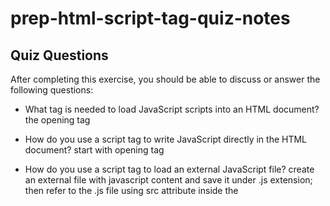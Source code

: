# prep-html-script-tag-quiz-notes

## Quiz Questions

After completing this exercise, you should be able to discuss or answer the following questions:

- What tag is needed to load JavaScript scripts into an HTML document?
the opening <script> and closing </script> tag

- How do you use a script tag to write JavaScript directly in the HTML document?
start with opening <script> tag followed by javascript text content and a closing </script> tag

- How do you use a script tag to load an external JavaScript file?
create an external file with javascript content and save it under .js extension; then refer to the .js file using src attribute inside the <script> tag (ex. <script src = "URL">);


## Notes

All student notes should be written here.


How to write `Code Examples` in markdown

for JS:
```javascript
const data = "Howdy"
```

for HTML:
```html
<div>
  <p>This is text content</p>
</div>
```

for CSS:
```css
div {
  width:100%
}
```
